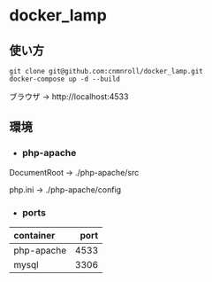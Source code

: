 # docker_lamp

## 使い方

```
git clone git@github.com:cnmnroll/docker_lamp.git
docker-compose up -d --build
```

ブラウザ -> http://localhost:4533 

## 環境

- ### php-apache

DocumentRoot -> ./php-apache/src

php.ini -> ./php-apache/config

- ### ports

| container  | port        | 
|:-----------|------------:|
| php-apache | 4533        | 
| mysql      |        3306 |
